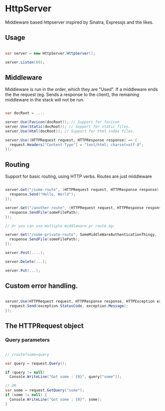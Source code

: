 HttpServer
==========

Middleware based httpserver inspired by Sinatra, Expressjs and the likes.


## Usage

```csharp

var server = new HttpServer.HttpServer();

server.Listen(80);

```

## Middleware
Middleware is run in the order, which they are "Used". If a middleware ends the the request (eg. Sends a response to the client), the remaining middleware in the stack will not be run.

```csharp

var docRoot = ....

server.Use(Favicon(docRoot)); // Support for favicon
server.Use(Static(docRoot)); // Support for static files.
server.Use(Html(docRoot)); // Support for html index files.

server.Use((HTTPRequest request, HTTPResponse response) => {
  request.Headers["Content-Type"] = "text/html; charset=utf-8";
});

```


## Routing
Support for basic routing, using HTTP verbs. Routes are just middleware

```csharp

server.Get("/some-route", (HTTPRequest request, HTTPResponse response) => {
  response.Send("Hello, World"); 
});

server.Get("/another-route", (HTTPRequest request, HTTPResponse response) => {
  response.SendFile(someFilePath);
});

// Or you can use multiple middleware pr route eg:

server.Get("/some-private-route", SomeMiddleWareAuthenticationThingy, (HTTPRequest request, HTTPResponse response) => {
  response.SendFile(someFilePath);
});

server.Post(....);

server.Delete(...);

server.Put(...);


```

## Custom error handling.

```csharp

server.Use(HTTPRequest request, HTTPResponse response, HTTPException exception) => {
  request.Send(exception.StatusCode, exception.Message);
});

```

## The HTTPRequest object

### Query parameters

```csharp

// /route?some=query

var query = request.Query();

if (query != null)
  Console.WriteLine("Got some : {0}", query["some"]);

// OR
var some = request.GetQuery("some");
if (some != null) {
  Console.WriteLine("Got some : {0}", some); 
}



```
